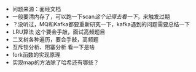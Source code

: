 + 问题来源：面经文档
+ 一般要清内存了，可以跑一下scan*这个记得去看一下*，来触发过期
+ ？没听过，MQ和Kafka都要重新研究一下，kafka遇到的问题需要总结一下
+  LRU算法 这个要会手敲，面试高频题目
+ 二叉树各种遍历，要会手敲，高频题
+ 互斥锁分析、阻塞分析 看一下是啥
+  fork函数的实现原理
+ 实现map的方法除了哈希还有哪些？